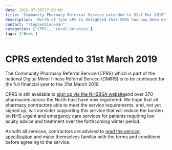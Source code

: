 ```yaml
---
date: 2018-07-30T17:00:00
title: 'Community Pharmacy Referral Service extended to 31st Mar 2019'
description: 'North of Tyne LPC is delighted that CPRS has now been extended to 31st March 2019'
contact: "stephenblackman"
categories: ['CPRS', 'Local-Services']
tags: ['News']
---
```


# CPRS extended to 31st March 2019  

The Community Pharmacy Referral Service (CPRS) which is part of the national Digital Minor Illness Referral Service (DMIRS) is to be continued for the full financial year to the 31st March 2019.

CPRS is still available to [sign up via the NHSBSA website](http://www.nhsbsa.nhs.uk/CPRSnortheast)and over 370 pharmacies across the North East have now registered.  We hope that all pharmacy contractors able to meet the service requirements, and, not yet signed up,  will consider supporting this service that will reduce the burden on NHS urgent and emergency care services for patients requiring low acuity advice and treatment over the forthcoming winter period.

As with all services, contractors are advised to [read the service specification](https://www.nhsbsa.nhs.uk/sites/default/files/2017-12/CPRS%20SLA%20FINAL.pdf) and make themselves familiar with the terms and conditions before agreeing to the service.  
